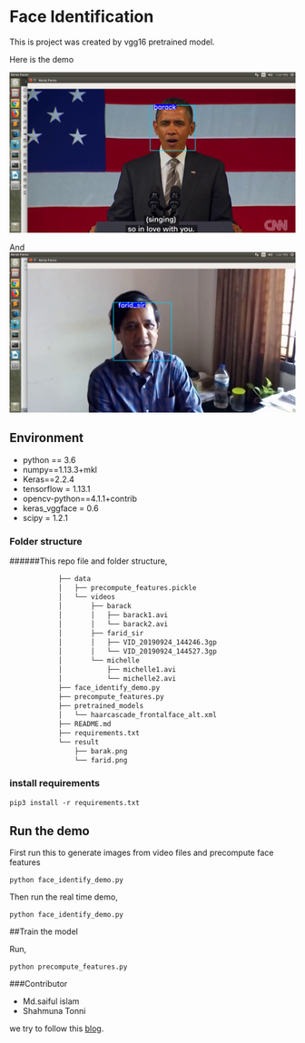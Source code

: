 # Face Identification

This is project was created by vgg16 pretrained model.

 Here is the demo

![face identification demo](result/barak.png "face identification demo")

And
![face identification demo](result/farid.png "face identification demo")



## Environment
- python == 3.6
- numpy==1.13.3+mkl
- Keras==2.2.4
- tensorflow = 1.13.1  
- opencv-python==4.1.1+contrib
- keras_vggface = 0.6  
- scipy = 1.2.1
### Folder structure
######This repo file and folder structure,

                ├── data
                │   ├── precompute_features.pickle
                │   └── videos
                │       ├── barack
                │       │   ├── barack1.avi
                │       │   └── barack2.avi
                │       ├── farid_sir
                │       │   ├── VID_20190924_144246.3gp
                │       │   └── VID_20190924_144527.3gp
                │       └── michelle
                │           ├── michelle1.avi
                │           └── michelle2.avi
                ├── face_identify_demo.py
                ├── precompute_features.py
                ├── pretrained_models
                │   └── haarcascade_frontalface_alt.xml
                ├── README.md
                ├── requirements.txt
                └── result
                    ├── barak.png
                    └── farid.png


### install requirements
```
pip3 install -r requirements.txt
```

## Run the demo
First run this to generate images from video files and precompute face features
```
python face_identify_demo.py
```
Then run the real time demo,
```
python face_identify_demo.py
```
##Train the model 

Run,
```
python precompute_features.py

```
###Contributor

- Md.saiful islam
- Shahmuna Tonni


we try to follow this [blog](https://www.dlology.com/blog/live-face-identification-with-pre-trained-vggface2-model/).

